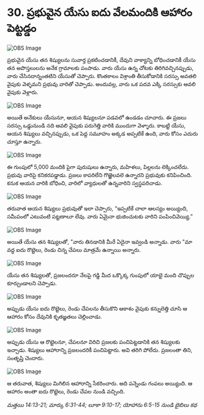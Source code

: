 # 30. ప్రభువైన యేసు ఐదు వేలమందికి ఆహారం పెట్టడ్డం 

![OBS Image](https://cdn.door43.org/obs/jpg/360px/obs-en-30-01.jpg)

ప్రభువైన యేసు తన శిష్యులను సువార్త ప్రకటించడానికీ, దేవుని వాక్యాన్ని బోధించడానికీ యేసు తన అపొస్తలులను అనేక గ్రామాలకు పంపాడు. వారు యేసు ఉన్న చోటకు తిరిగివచ్చినప్పుడు, వారు చేసినదాన్నంతటిని యేసుతో చెప్పారు. కొంతకాలం విశ్రాంతి తీసుకోడానికి సరస్సు అవతలి  వైపుకు వెళ్ళమని ప్రభువు వారితో చెప్పాడు. అందువల్ల, వారు ఒక పదవ ఎక్కి సరస్సుకు ఆవలి వైపుకు వెళ్లారు.

![OBS Image](https://cdn.door43.org/obs/jpg/360px/obs-en-30-02.jpg)

అయితే అనేకులు యేసునూ, ఆయన శిష్యులనూ పడవలో ఉండడం చూచారు. ఈ ప్రజలు సరస్సు ఒడ్డునుండి నది ఆవలి వైపుకు పరుగెత్తి వారికి ముందుగా వెళ్ళారు. కాబట్టి యేసు, ఆయన శిష్యులు వచ్చినప్పుడు, ఒక పెద్ద సమూహం అక్కడ అప్పటికే ఉంది, వారు కోసం ఎదురు చూస్తూ ఉన్నారు.

![OBS Image](https://cdn.door43.org/obs/jpg/360px/obs-en-30-03.jpg)

ఈ గుంపులో 5,000 మందికి పైగా పురుషులు ఉన్నారు, మహిళలు, పిల్లలను లెక్కించలేదు. ప్రభువు వారిపై కనికరపడ్డాడు. ప్రజలు కాపరిలేని గొఱ్ఱెలవలె ఉన్నారని ప్రభువుకు కనిపించింది. కనుక ఆయన వారికి బోధించి, వారిలో వ్యాధులతో ఉన్నవారిని స్వస్థపరిచాడు.

![OBS Image](https://cdn.door43.org/obs/jpg/360px/obs-en-30-04.jpg)

తరువాత ఆయన శిష్యులు ప్రభువుతో ఇలా చెప్పారు, “ఇప్పటికే చాలా ఆలస్యం అయ్యింది, సమీపంలో ఎటువంటి పట్టణాలూ లేవు. వారు ఏమైనా భుజించుటకు వారిని పంపించివెయ్యి.”  

![OBS Image](https://cdn.door43.org/obs/jpg/360px/obs-en-30-05.jpg)

అయితే యేసు తన శిష్యులతో, "వారు తినడానికి మీరే ఏదైనా ఇవ్వండి అన్నాడు. వారు  "మా వద్ద ఐదు రొట్టెలు, రెండు చిన్న చేపలు మాత్రమే ఉన్నాయి అన్నారు.

![OBS Image](https://cdn.door43.org/obs/jpg/360px/obs-en-30-06.jpg)

యేసు తన శిష్యులతో, ప్రజలందరూ నేలపై గడ్డి మీద ఒక్కొక్క గుంపులో యాభై మంది చొప్పుల కూర్చుండాలని చెప్పాడు.

![OBS Image](https://cdn.door43.org/obs/jpg/360px/obs-en-30-07.jpg)

అప్పుడు యేసు ఐదు రొట్టెలు, రెండు చేపలను తీసుకొని ఆకాశం వైపుకు కన్నులెత్తి చూసి ఆ ఆహారం కోసం దేవునికి కృతజ్ఞతలు చెల్లించాడు.

![OBS Image](https://cdn.door43.org/obs/jpg/360px/obs-en-30-08.jpg)

అప్పుడు యేసు ఆ రొట్టెలనూ, చేపలనూ విరిచి ప్రజలకు పంచిపెట్టడానికి తన శిష్యులకు ఇచ్చాడు. శిష్యులు ఆహారాన్ని ప్రజలందరికీ పంచిపెట్టారు. అవి తరిగి పోలేదు. ప్రజలంతా తిని, సంతృప్తి చెందారు.

![OBS Image](https://cdn.door43.org/obs/jpg/360px/obs-en-30-09.jpg)

ఆ తరువాత, శిష్యులు మిగిలిన ఆహారాన్ని సేకరించారు. అది పన్నెండు గంపలు అయ్యింది. ఆ ఆహారం అంతా ఐదు రొట్టెలు, రెండు చేపల నుండి వచ్చింది.

_మత్తయి 14:13-21; మార్కు 6:31-44; లూకా 9:10-17; యోహాను 6:5-15 నుండి బైబిలు కథ_

